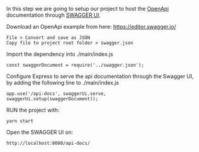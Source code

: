 In this step we are going to setup our project to host the [OpenApi](https://swagger.io/docs/specification/about/) documentation through [SWAGGER UI](https://swagger.io/tools/swagger-ui/).

Download an OpenApi example from here: https://editor.swagger.io/
```
File > Convert and save as JSON
Copy file to project root folder > swagger.json
```

Import the dependency into ./main/index.js
```
const swaggerDocument = require('../swagger.json');
```

Configure Express to serve the api documentation through the Swagger UI, by adding the following line to ./main/index.js
```
app.use('/api-docs', swaggerUi.serve, swaggerUi.setup(swaggerDocument));
```

RUN the project with:
```
yarn start
```

Open the SWAGGER UI on:
```
http://localhost:8080/api-docs/
```
